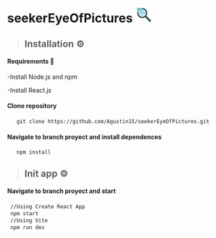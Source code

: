 # seekerEyeOfPictures <img src="/src/assets/images/iconSearching.png" width="35px">

 >## Installation ⚙
   #### Requirements 📝
   -Install Node.js and npm
   
   -Install React.js
   #### Clone repository
       git clone https://github.com/Agustin15/seekerEyeOfPictures.git
   
   #### Navigate to branch proyect and install dependences
       npm install

 >## Init app ⚙
   #### Navigate to branch proyect and start 
   
     //Using Create React App
     npm start
     //Using Vite
     npm run dev

